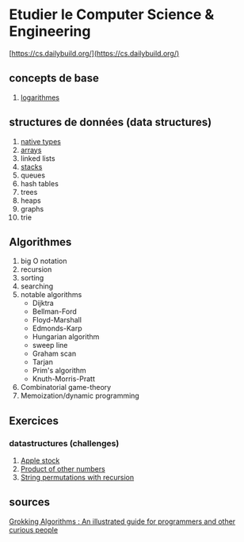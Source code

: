 <meta property="og:image" content="etudier_cs.png" />

# Etudier le Computer Science & Engineering  
[https://cs.dailybuild.org/](https://cs.dailybuild.org/)

## concepts de base
1. [logarithmes](concepts/logarithmes.md)

## structures de données (data structures)

1. [native types](datastructures/native_types.md)
2. [arrays](datastructures/arrays.md)  
3. linked lists
4. [stacks](datastructures/stacks.md)
5. queues
6. hash tables
7. trees
8. heaps
9. graphs
10. trie

## Algorithmes

1. big O notation
2. recursion
3. sorting
4. searching
5. notable algorithms
    - Dijktra
    - Bellman-Ford
    - Floyd-Marshall
    - Edmonds-Karp
    - Hungarian algorithm
    - sweep line
    - Graham scan
    - Tarjan
    - Prim's algorithm
    - Knuth-Morris-Pratt
6. Combinatorial game-theory
7. Memoization/dynamic programming

## Exercices

### datastructures (challenges)  
1. [Apple stock](datastructures/problems/array_apple_stock.py)  
2. [Product of other numbers](datastructures/problems/array_product_of_numbers.py) 
3. [String permutations with recursion](/datastructures/problems/array_recursion.py) 

## sources

[Grokking Algorithms : An illustrated guide for programmers and other curious people](https://www.manning.com/books/grokking-algorithms)